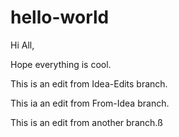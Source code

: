 # hello-world

Hi All,

Hope everything is cool.

This is an edit from Idea-Edits branch.

This ia an edit from From-Idea branch.

This is an edit from another branch.ß